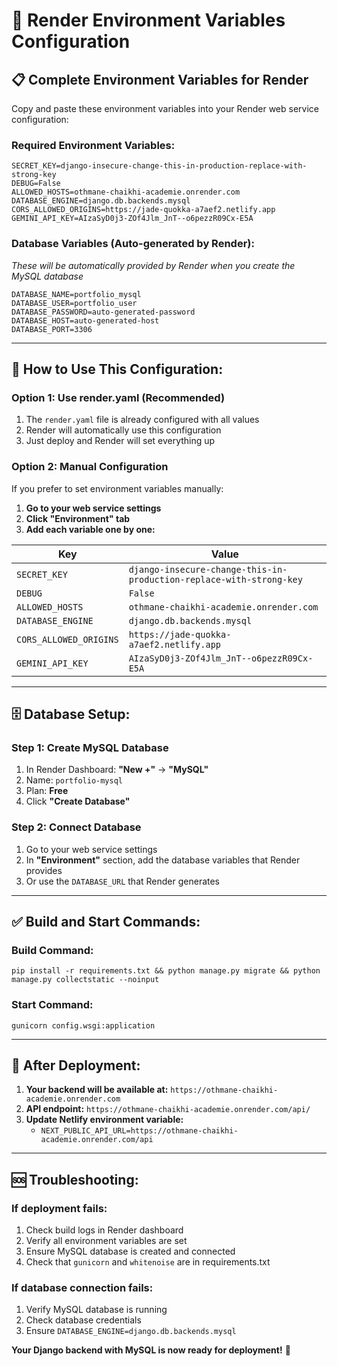 # 🔧 Render Environment Variables Configuration

## 📋 Complete Environment Variables for Render

Copy and paste these environment variables into your Render web service configuration:

### **Required Environment Variables:**

```
SECRET_KEY=django-insecure-change-this-in-production-replace-with-strong-key
DEBUG=False
ALLOWED_HOSTS=othmane-chaikhi-academie.onrender.com
DATABASE_ENGINE=django.db.backends.mysql
CORS_ALLOWED_ORIGINS=https://jade-quokka-a7aef2.netlify.app
GEMINI_API_KEY=AIzaSyD0j3-ZOf4Jlm_JnT--o6pezzR09Cx-E5A
```

### **Database Variables (Auto-generated by Render):**
*These will be automatically provided by Render when you create the MySQL database*

```
DATABASE_NAME=portfolio_mysql
DATABASE_USER=portfolio_user
DATABASE_PASSWORD=auto-generated-password
DATABASE_HOST=auto-generated-host
DATABASE_PORT=3306
```

---

## 🚀 **How to Use This Configuration:**

### **Option 1: Use render.yaml (Recommended)**
1. The `render.yaml` file is already configured with all values
2. Render will automatically use this configuration
3. Just deploy and Render will set everything up

### **Option 2: Manual Configuration**
If you prefer to set environment variables manually:

1. **Go to your web service settings**
2. **Click "Environment" tab**
3. **Add each variable one by one:**

| Key | Value |
|-----|-------|
| `SECRET_KEY` | `django-insecure-change-this-in-production-replace-with-strong-key` |
| `DEBUG` | `False` |
| `ALLOWED_HOSTS` | `othmane-chaikhi-academie.onrender.com` |
| `DATABASE_ENGINE` | `django.db.backends.mysql` |
| `CORS_ALLOWED_ORIGINS` | `https://jade-quokka-a7aef2.netlify.app` |
| `GEMINI_API_KEY` | `AIzaSyD0j3-ZOf4Jlm_JnT--o6pezzR09Cx-E5A` |

---

## 🗄️ **Database Setup:**

### **Step 1: Create MySQL Database**
1. In Render Dashboard: **"New +"** → **"MySQL"**
2. Name: `portfolio-mysql`
3. Plan: **Free**
4. Click **"Create Database"**

### **Step 2: Connect Database**
1. Go to your web service settings
2. In **"Environment"** section, add the database variables that Render provides
3. Or use the `DATABASE_URL` that Render generates

---

## ✅ **Build and Start Commands:**

### **Build Command:**
```
pip install -r requirements.txt && python manage.py migrate && python manage.py collectstatic --noinput
```

### **Start Command:**
```
gunicorn config.wsgi:application
```

---

## 🎯 **After Deployment:**

1. **Your backend will be available at:** `https://othmane-chaikhi-academie.onrender.com`
2. **API endpoint:** `https://othmane-chaikhi-academie.onrender.com/api/`
3. **Update Netlify environment variable:**
   - `NEXT_PUBLIC_API_URL=https://othmane-chaikhi-academie.onrender.com/api`

---

## 🆘 **Troubleshooting:**

### **If deployment fails:**
1. Check build logs in Render dashboard
2. Verify all environment variables are set
3. Ensure MySQL database is created and connected
4. Check that `gunicorn` and `whitenoise` are in requirements.txt

### **If database connection fails:**
1. Verify MySQL database is running
2. Check database credentials
3. Ensure `DATABASE_ENGINE=django.db.backends.mysql`

**Your Django backend with MySQL is now ready for deployment!** 🚀
